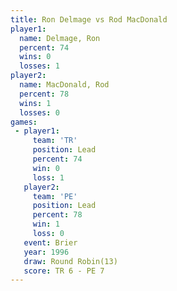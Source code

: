 ```yaml
---
title: Ron Delmage vs Rod MacDonald
player1:              
  name: Delmage, Ron  
  percent: 74         
  wins: 0             
  losses: 1           
player2:              
  name: MacDonald, Rod
  percent: 78         
  wins: 1             
  losses: 0           
games:
 - player1:        
     team: 'TR'    
     position: Lead
     percent: 74   
     win: 0        
     loss: 1       
   player2:        
     team: 'PE'    
     position: Lead
     percent: 78   
     win: 1        
     loss: 0       
   event: Brier         
   year: 1996           
   draw: Round Robin(13)
   score: TR 6 - PE 7   
---
```


